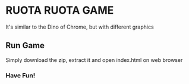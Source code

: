 # RUOTA RUOTA GAME

It's similar to the Dino of Chrome, but with different graphics

## Run Game

Simply download the zip, extract it and open index.html on web browser

### Have Fun!
